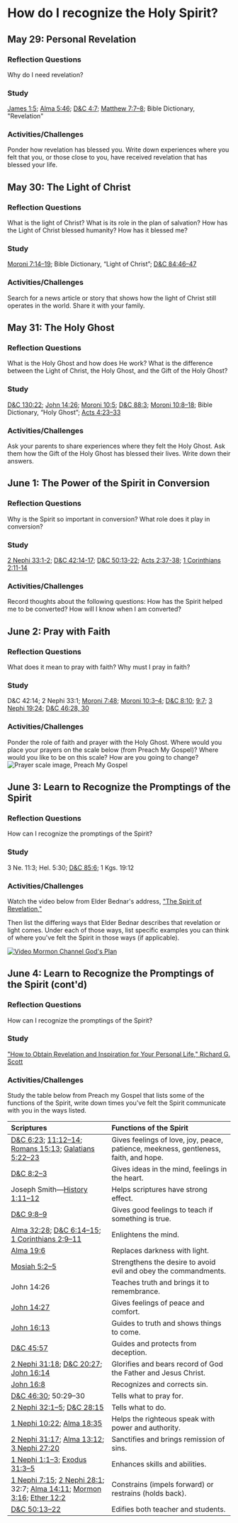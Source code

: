 # How do I recognize the Holy Spirit?

## May 29: Personal Revelation

### Reflection Questions

Why do I need revelation?

### Study

[James 1:5](https://www.lds.org/scriptures/nt/james/1.5); [Alma 5:46](https://www.lds.org/scriptures/bofm/alma/5.46); [D&C 4:7](https://www.lds.org/scriptures/dc-testament/dc/4.7); [Matthew 7:7–8](https://www.lds.org/scriptures/nt/matt/7.7-8); Bible Dictionary, "Revelation"

### Activities/Challenges

Ponder how revelation has blessed you. Write down experiences where you felt that you, or those close to you, have received revelation that has blessed your life.

## May 30: The Light of Christ

### Reflection Questions

What is the light of Christ? What is its role in the plan of salvation? How has the Light of Christ blessed humanity? How has it blessed me?

### Study

[Moroni 7:14–19](https://www.lds.org/scriptures/bofm/moro/7.14-19); Bible Dictionary, “Light of Christ”; [D&C 84:46–47](https://www.lds.org/scriptures/dc-testament/dc/84.46-47)

### Activities/Challenges

Search for a news article or story that shows how the light of Christ still operates in the world. Share it with your family.

## May 31: The Holy Ghost

### Reflection Questions

What is the Holy Ghost and how does He work? What is the difference between the Light of Christ, the Holy Ghost, and the Gift of the Holy Ghost?

### Study

[D&C 130:22](https://www.lds.org/scriptures/dc-testament/dc/130.22); [John 14:26](https://www.lds.org/scriptures/nt/john/14.26); [Moroni 10:5](https://www.lds.org/scriptures/bofm/moro/10.5); [D&C 88:3](https://www.lds.org/scriptures/dc-testament/dc/88.3); [Moroni 10:8–18](https://www.lds.org/scriptures/bofm/moro/10.8-18); Bible Dictionary, “Holy Ghost”; [Acts 4:23–33](https://www.lds.org/scriptures/nt/acts/4.23-33)

### Activities/Challenges

Ask your parents to share experiences where they felt the Holy Ghost. Ask them how the Gift of the Holy Ghost has blessed their lives. Write down their answers.

## June 1: The Power of the Spirit in Conversion

### Reflection Questions

Why is the Spirit so important in conversion? What role does it play in conversion?

### Study

[2 Nephi 33:1-2](https://www.lds.org/scriptures/bofm/2-ne/33.1-2); [D&C 42:14-17](https://www.lds.org/scriptures/dc-testament/dc/42.14-17); [D&C 50:13-22](https://www.lds.org/scriptures/dc-testament/dc/50.13-22); [Acts 2:37-38](https://www.lds.org/scriptures/nt/acts/2.37-38); [1 Corinthians 2:11-14](https://www.lds.org/scriptures/nt/1-cor/2.11-14)

### Activities/Challenges

Record thoughts about the following questions: How has the Spirit helped me to be converted? How will I know when I am converted?

## June 2: Pray with Faith

### Reflection Questions

What does it mean to pray with faith? Why must I pray in faith? 

### Study

D&C 42:14; 2 Nephi 33:1; [Moroni 7:48](https://www.lds.org/scriptures/bofm/moro/7.48); [Moroni 10:3–4](https://www.lds.org/scriptures/bofm/moro/10.3-4); [D&C 8:10](https://www.lds.org/scriptures/dc-testament/dc/8.10); [9:7](https://www.lds.org/scriptures/dc-testament/dc/9.7); [3 Nephi 19:24](https://www.lds.org/scriptures/bofm/3-ne/19.24); [D&C 46:28, 30](https://www.lds.org/scriptures/dc-testament/dc/46.28)

### Activities/Challenges

Ponder the role of faith and prayer with the Holy Ghost. Where would you place your prayers on the scale below (from Preach My Gospel)? Where would you like to be on this scale? How are you going to change? ![Prayer scale image, Preach My Gospel](https://www.lds.org/bc/content/shared/content/images/gospel-library/manual/36617_000_004_03-prayerScale.gif)

## June 3: Learn to Recognize the Promptings of the Spirit

### Reflection Questions

How can I recognize the promptings of the Spirit?

### Study

3 Ne. 11:3; Hel. 5:30; [D&C 85:6](https://www.lds.org/scriptures/dc-testament/dc/85.6); 1 Kgs. 19:12

### Activities/Challenges

Watch the video below from Elder Bednar's address, ["The Spirit of Revelation,"](https://www.lds.org/general-conference/2011/04/the-spirit-of-revelation?lang=eng&)

Then list the differing ways that Elder Bednar describes that revelation or light comes. Under each of those ways, list specific examples you can think of where you've felt the Spirit in those ways (if applicable).

[![Video Mormon Channel God's Plan](https://img.youtube.com/vi/slTa15a3mp0/0.jpg)](https://www.youtube.com/watch?v=slTa15a3mp0)

## June 4: Learn to Recognize the Promptings of the Spirit (cont'd)

### Reflection Questions

How can I recognize the promptings of the Spirit?

### Study

["How to Obtain Revelation and Inspiration for Your Personal Life," Richard G. Scott](https://www.lds.org/general-conference/2012/04/how-to-obtain-revelation-and-inspiration-for-your-personal-life?lang=eng)

### Activities/Challenges

Study the table below from Preach my Gospel that lists some of the functions of the Spirit, write down times you've felt the Spirit communicate with you in the ways listed.

Scriptures | Functions of the Spirit
:---|:---
[D&C 6:23](https://www.lds.org/scriptures/dc-testament/dc/6.23); [11:12–14](https://www.lds.org/scriptures/dc-testament/dc/11.12-14); [Romans 15:13](https://www.lds.org/scriptures/nt/rom/15.13); [Galatians 5:22–23](https://www.lds.org/scriptures/nt/gal/5.22-23) | Gives feelings of love, joy, peace, patience, meekness, gentleness, faith, and hope.
[D&C 8:2–3](https://www.lds.org/scriptures/dc-testament/dc/8.2-3) | Gives ideas in the mind, feelings in the heart.
Joseph Smith—[History 1:11–12](https://www.lds.org/scriptures/dc-testament/dc/1.11-12) | Helps scriptures have strong effect.
[D&C 9:8–9](https://www.lds.org/scriptures/dc-testament/dc/9.8-9) | Gives good feelings to teach if something is true.
[Alma 32:28](https://www.lds.org/scriptures/bofm/alma/32.28); [D&C 6:14–15](https://www.lds.org/scriptures/dc-testament/dc/6.14-15); [1 Corinthians 2:9–11](https://www.lds.org/scriptures/nt/1-cor/2.9-11) | Enlightens the mind.
[Alma 19:6](https://www.lds.org/scriptures/bofm/alma/19.6) | Replaces darkness with light.
[Mosiah 5:2–5](https://www.lds.org/scriptures/bofm/mosiah/5.2-5) | Strengthens the desire to avoid evil and obey the commandments.
John 14:26 | Teaches truth and brings it to remembrance.
[John 14:27](https://www.lds.org/scriptures/nt/john/14.27) | Gives feelings of peace and comfort.
[John 16:13](https://www.lds.org/scriptures/nt/john/16.13) | Guides to truth and shows things to come.
[D&C 45:57](https://www.lds.org/scriptures/dc-testament/dc/45.57) | Guides and protects from deception.
[2 Nephi 31:18](https://www.lds.org/scriptures/bofm/2-ne/31.18); [D&C 20:27](https://www.lds.org/scriptures/dc-testament/dc/20.27); [John 16:14](https://www.lds.org/scriptures/nt/john/16.14) | Glorifies and bears record of God the Father and Jesus Christ.
[John 16:8](https://www.lds.org/scriptures/nt/john/16.8) | Recognizes and corrects sin.
[D&C 46:30](https://www.lds.org/scriptures/dc-testament/dc/46.30); 50:29–30 | Tells what to pray for.
[2 Nephi 32:1–5](https://www.lds.org/scriptures/bofm/2-ne/32.1-5); [D&C 28:15](https://www.lds.org/scriptures/dc-testament/dc/28.15) | Tells what to do.
[1 Nephi 10:22](https://www.lds.org/scriptures/bofm/1-ne/10.22); [Alma 18:35](https://www.lds.org/scriptures/bofm/alma/18.35) | Helps the righteous speak with power and authority.
[2 Nephi 31:17](https://www.lds.org/scriptures/bofm/2-ne/31.17); [Alma 13:12](https://www.lds.org/scriptures/bofm/alma/13.12); [3 Nephi 27:20](https://www.lds.org/scriptures/bofm/3-ne/27.20) | Sanctifies and brings remission of sins.
[1 Nephi 1:1–3](https://www.lds.org/scriptures/bofm/1-ne/1.1-3); [Exodus 31:3–5](https://www.lds.org/scriptures/ot/ex/31.3-5) | Enhances skills and abilities.
[1 Nephi 7:15](https://www.lds.org/scriptures/bofm/1-ne/7.15); [2 Nephi 28:1](https://www.lds.org/scriptures/bofm/2-ne/28.1); 32:7; [Alma 14:11](https://www.lds.org/scriptures/bofm/alma/14.11); [Mormon 3:16](https://www.lds.org/scriptures/bofm/morm/3.16); [Ether 12:2](https://www.lds.org/scriptures/bofm/ether/12.2) | Constrains (impels forward) or restrains (holds back).
[D&C 50:13–22](https://www.lds.org/scriptures/dc-testament/dc/50.13-22) | Edifies both teacher and students.
